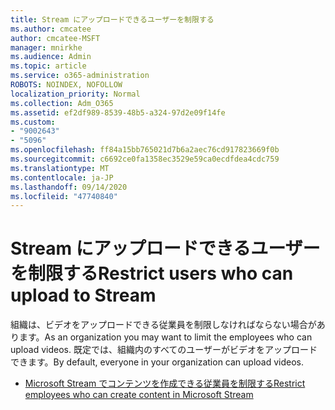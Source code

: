 ```yaml
---
title: Stream にアップロードできるユーザーを制限する
ms.author: cmcatee
author: cmcatee-MSFT
manager: mnirkhe
ms.audience: Admin
ms.topic: article
ms.service: o365-administration
ROBOTS: NOINDEX, NOFOLLOW
localization_priority: Normal
ms.collection: Adm_O365
ms.assetid: ef2df989-8539-48b5-a324-97d2e09f14fe
ms.custom:
- "9002643"
- "5096"
ms.openlocfilehash: ff84a15bb765021d7b6a2aec76cd917823669f0b
ms.sourcegitcommit: c6692ce0fa1358ec3529e59ca0ecdfdea4cdc759
ms.translationtype: MT
ms.contentlocale: ja-JP
ms.lasthandoff: 09/14/2020
ms.locfileid: "47740840"
---
```

# <a name="restrict-users-who-can-upload-to-stream"></a><span data-ttu-id="9aa3a-102">Stream にアップロードできるユーザーを制限する</span><span class="sxs-lookup"><span data-stu-id="9aa3a-102">Restrict users who can upload to Stream</span></span>

<span data-ttu-id="9aa3a-103">組織は、ビデオをアップロードできる従業員を制限しなければならない場合があります。</span><span class="sxs-lookup"><span data-stu-id="9aa3a-103">As an organization you may want to limit the employees who can upload videos.</span></span> <span data-ttu-id="9aa3a-104">既定では、組織内のすべてのユーザーがビデオをアップロードできます。</span><span class="sxs-lookup"><span data-stu-id="9aa3a-104">By default, everyone in your organization can upload videos.</span></span>

- [<span data-ttu-id="9aa3a-105">Microsoft Stream でコンテンツを作成できる従業員を制限する</span><span class="sxs-lookup"><span data-stu-id="9aa3a-105">Restrict employees who can create content in Microsoft Stream</span></span>](https://docs.microsoft.com/stream/restrict-uploaders)
